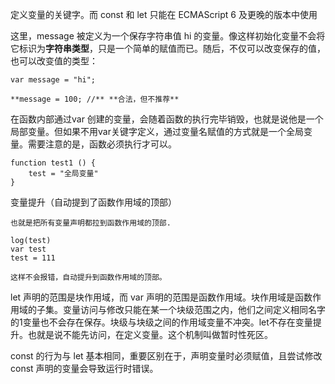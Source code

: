 定义变量的关键字。而 const 和 let 只能在 ECMAScript 6 及更晚的版本中使用

这里，message 被定义为一个保存字符串值 hi 的变量。像这样初始化变量不会将它标识为**字符串类型**，只是一个简单的赋值而已。随后，不仅可以改变保存的值，也可以改变值的类型：

```
var message = "hi"; 

**message = 100; //** **合法，但不推荐**
```

在函数内部通过var 创建的变量，会随着函数的执行完毕销毁，也就是说他是一个局部变量。但如果不用var关键字定义，通过变量名赋值的方式就是一个全局变量。需要注意的是，函数必须执行才可以。

```
function test1 () {
	test = "全局变量"
}

```



变量提升（自动提到了函数作用域的顶部）

```
也就是把所有变量声明都拉到函数作用域的顶部.

log(test)
var test
test = 111

这样不会报错，自动提升到函数作用域的顶部。
```





let 声明的范围是块作用域，而 var 声明的范围是函数作用域。块作用域是函数作用域的子集。变量访问与修改只能在某一个块级范围之内，他们之间定义相同名字的1变量也不会存在保存。块级与块级之间的作用域变量不冲突。let不存在变量提升。也就是说不能先访问，在定义变量。这个机制叫做暂时性死区。





const 的行为与 let 基本相同，重要区别在于，声明变量时必须赋值，且尝试修改 const 声明的变量会导致运行时错误。